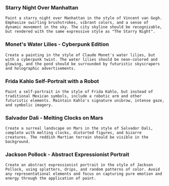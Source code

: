 ### Starry Night Over Manhattan

```
Paint a starry night over Manhattan in the style of Vincent van Gogh. Emphasize swirling brushstrokes, vibrant colors, and a sense of dynamic movement in the sky. The city skyline should be recognizable, but rendered with the same expressive style as "The Starry Night".
```

### Monet's Water Lilies - Cyberpunk Edition

```
Create a painting in the style of Claude Monet's water lilies, but with a cyberpunk twist. The water lilies should be neon-colored and glowing, and the pond should be surrounded by futuristic skyscrapers and holographic advertisements.
```

### Frida Kahlo Self-Portrait with a Robot

```
Paint a self-portrait in the style of Frida Kahlo, but instead of traditional Mexican symbols, include a robotic arm and other futuristic elements. Maintain Kahlo's signature unibrow, intense gaze, and symbolic imagery.
```

### Salvador Dali - Melting Clocks on Mars

```
Create a surreal landscape on Mars in the style of Salvador Dali, complete with melting clocks, distorted figures, and bizarre creatures. The reddish Martian terrain should be visible in the background.
```

### Jackson Pollock - Abstract Expressionist Portrait

```
Create an abstract expressionist portrait in the style of Jackson Pollock, using splatters, drips, and random patterns of color. Avoid any representational elements and focus on capturing pure emotion and energy through the application of paint.
```